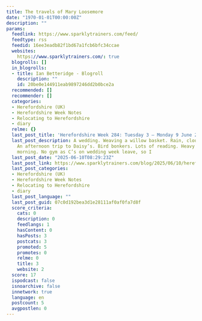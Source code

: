 ```yaml
---
title: The travels of Mary Loosemore
date: "1970-01-01T00:00:00Z"
description: ""
params:
  feedlink: https://www.sparklytrainers.com/feed/
  feedtype: rss
  feedid: 16ee3eadb82f1bd67a1fcb6bfc34ccae
  websites:
    https://www.sparklytrainers.com/: true
  blogrolls: []
  in_blogrolls:
  - title: Ian Betteridge - Blogroll
    description: ""
    id: 20be0e144911eab9897246dd2b0bce2a
  recommended: []
  recommender: []
  categories:
  - Herefordshire (UK)
  - Herefordshire Week Notes
  - Relocating to Herefordshire
  - diary
  relme: {}
  last_post_title: 'Herefordshire Week 284: Tuesday 3 – Monday 9 June 2025'
  last_post_description: A wedding. Weaving a willow basket. Rain, cloud and cool.
    An afternoon trip to Daisy’s. Bird bonkers. Lots of reading. Heavy rain on Tuesday
    morning. No gym as C’s on wedding week leave, so I
  last_post_date: "2025-06-10T08:29:23Z"
  last_post_link: https://www.sparklytrainers.com/blog/2025/06/10/herefordshire-week-284-tuesday-3-monday-9-june-2025/
  last_post_categories:
  - Herefordshire (UK)
  - Herefordshire Week Notes
  - Relocating to Herefordshire
  - diary
  last_post_language: ""
  last_post_guid: 07c0d192bea3d1e28111af0af0fa7d8f
  score_criteria:
    cats: 0
    description: 0
    feedlangs: 1
    hasContent: 0
    hasPosts: 3
    postcats: 3
    promoted: 5
    promotes: 0
    relme: 0
    title: 3
    website: 2
  score: 17
  ispodcast: false
  isnoarchive: false
  innetwork: true
  language: en
  postcount: 5
  avgpostlen: 0
---
```

